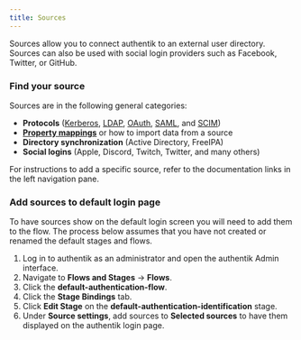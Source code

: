 ```yaml
---
title: Sources
---
```


Sources allow you to connect authentik to an external user directory. Sources can also be used with social login providers such as Facebook, Twitter, or GitHub.

### Find your source

Sources are in the following general categories:

- **Protocols** ([Kerberos](./protocols/kerberos/index.md), [LDAP](./protocols/ldap/index.md), [OAuth](./protocols/oauth/index.mdx), [SAML](./protocols/saml/index.md), and [SCIM](./protocols/scim/index.md))
- [**Property mappings**](./property-mappings/index.md) or how to import data from a source
- **Directory synchronization** (Active Directory, FreeIPA)
- **Social logins** (Apple, Discord, Twitch, Twitter, and many others)

For instructions to add a specific source, refer to the documentation links in the left navigation pane.

### Add sources to default login page

To have sources show on the default login screen you will need to add them to the flow. The process below assumes that you have not created or renamed the default stages and flows.

1. Log in to authentik as an administrator and open the authentik Admin interface.
2. Navigate to **Flows and Stages** -> **Flows**.
3. Click the **default-authentication-flow**.
4. Click the **Stage Bindings** tab.
5. Click **Edit Stage** on the **default-authentication-identification** stage.
6. Under **Source settings**, add sources to **Selected sources** to have them displayed on the authentik login page.
